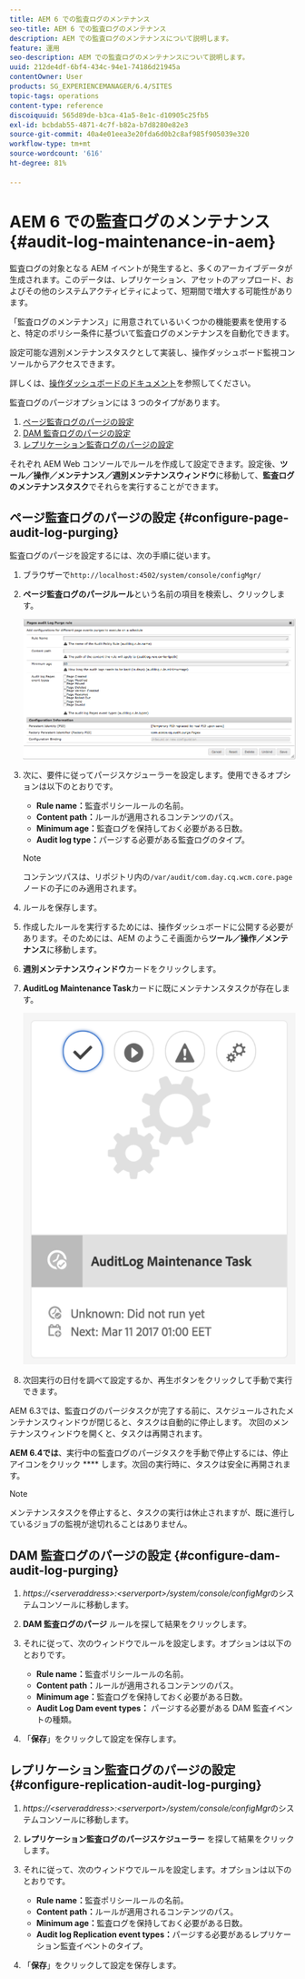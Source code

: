 ```yaml
---
title: AEM 6 での監査ログのメンテナンス
seo-title: AEM 6 での監査ログのメンテナンス
description: AEM での監査ログのメンテナンスについて説明します。
feature: 運用
seo-description: AEM での監査ログのメンテナンスについて説明します。
uuid: 212de4df-6bf4-434c-94e1-74186d21945a
contentOwner: User
products: SG_EXPERIENCEMANAGER/6.4/SITES
topic-tags: operations
content-type: reference
discoiquuid: 565d89de-b3ca-41a5-8e1c-d10905c25fb5
exl-id: bcbdab55-4871-4c7f-b82a-b7d8280e82e3
source-git-commit: 40a4e01eea3e20fda6d0b2c8af985f905039e320
workflow-type: tm+mt
source-wordcount: '616'
ht-degree: 81%

---
```


# AEM 6 での監査ログのメンテナンス{#audit-log-maintenance-in-aem}

監査ログの対象となる AEM イベントが発生すると、多くのアーカイブデータが生成されます。このデータは、レプリケーション、アセットのアップロード、およびその他のシステムアクティビティによって、短期間で増大する可能性があります。

「監査ログのメンテナンス」に用意されているいくつかの機能要素を使用すると、特定のポリシー条件に基づいて監査ログのメンテナンスを自動化できます。

設定可能な週別メンテナンスタスクとして実装し、操作ダッシュボード監視コンソールからアクセスできます。

詳しくは、[操作ダッシュボードのドキュメント](/help/sites-administering/operations-dashboard.md)を参照してください。

監査ログのパージオプションには 3 つのタイプがあります。

1. [ページ監査ログのパージの設定](/help/sites-administering/operations-audit-log.md#configure-page-audit-log-purging)
1. [DAM 監査ログのパージの設定](/help/sites-administering/operations-audit-log.md#configure-dam-audit-log-purging)
1. [レプリケーション監査ログのパージの設定](/help/sites-administering/operations-audit-log.md#configure-replication-audit-log-purging)

それぞれ AEM Web コンソールでルールを作成して設定できます。設定後、**ツール／操作／メンテナンス／週別メンテナンスウィンドウ**&#x200B;に移動して、**監査ログのメンテナンスタスク**&#x200B;でそれらを実行することができます。

## ページ監査ログのパージの設定 {#configure-page-audit-log-purging}

監査ログのパージを設定するには、次の手順に従います。

1. ブラウザーで`http://localhost:4502/system/console/configMgr/`

1. **ページ監査ログのパージルール**&#x200B;という名前の項目を検索し、クリックします。

   ![chlimage_1-365](assets/chlimage_1-365.png)

1. 次に、要件に従ってパージスケジューラーを設定します。使用できるオプションは以下のとおりです。

   * **Rule name：**&#x200B;監査ポリシールールの名前。
   * **Content path：**&#x200B;ルールが適用されるコンテンツのパス。
   * **Minimum age：**&#x200B;監査ログを保持しておく必要がある日数。
   * **Audit log type：**&#x200B;パージする必要がある監査ログのタイプ。

   >[!NOTE]
   >
   >コンテンツパスは、リポジトリ内の`/var/audit/com.day.cq.wcm.core.page`ノードの子にのみ適用されます。

1. ルールを保存します。
1. 作成したルールを実行するためには、操作ダッシュボードに公開する必要があります。そのためには、AEM のようこそ画面から&#x200B;**ツール／操作／メンテナンス**&#x200B;に移動します。

1. **週別メンテナンスウィンドウ**&#x200B;カードをクリックします。

1. **AuditLog Maintenance Task**&#x200B;カードに既にメンテナンスタスクが存在します。

   ![chlimage_1-366](assets/chlimage_1-366.png)

1. 次回実行の日付を調べて設定するか、再生ボタンをクリックして手動で実行できます。

AEM 6.3では、監査ログのパージタスクが完了する前に、スケジュールされたメンテナンスウィンドウが閉じると、タスクは自動的に停止します。 次回のメンテナンスウィンドウを開くと、タスクは再開されます。

**AEM 6.4では**、実行中の監査ログのパージタスクを手動で停止するには、停止アイコンをクリック **** します。次回の実行時に、タスクは安全に再開されます。

>[!NOTE]
>
>メンテナンスタスクを停止すると、タスクの実行は休止されますが、既に進行しているジョブの監視が途切れることはありません。

## DAM 監査ログのパージの設定  {#configure-dam-audit-log-purging}

1. *https://&lt;serveraddress>:&lt;serverport>/system/console/configMgr*&#x200B;のシステムコンソールに移動します。
1. **DAM 監査ログのパージ** ルールを探して結果をクリックします。
1. それに従って、次のウィンドウでルールを設定します。オプションは以下のとおりです。

   * **Rule name：**&#x200B;監査ポリシールールの名前。
   * **Content path：**&#x200B;ルールが適用されるコンテンツのパス。
   * **Minimum age：**&#x200B;監査ログを保持しておく必要がある日数。
   * **Audit Log Dam event types：** パージする必要がある DAM 監査イベントの種類。

1. 「**保存**」をクリックして設定を保存します。

## レプリケーション監査ログのパージの設定   {#configure-replication-audit-log-purging}

1. *https://&lt;serveraddress>:&lt;serverport>/system/console/configMgr*&#x200B;のシステムコンソールに移動します。
1. **レプリケーション監査ログのパージスケジューラー** を探して結果をクリックします。
1. それに従って、次のウィンドウでルールを設定します。オプションは以下のとおりです。

   * **Rule name：**&#x200B;監査ポリシールールの名前。
   * **Content path：**&#x200B;ルールが適用されるコンテンツのパス。
   * **Minimum age：**&#x200B;監査ログを保持しておく必要がある日数。
   * **Audit log Replication event types：**&#x200B;パージする必要があるレプリケーション監査イベントのタイプ。

1. 「**保存**」をクリックして設定を保存します。
